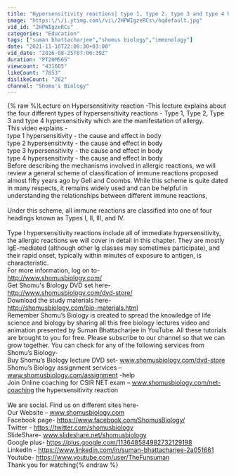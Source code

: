 ```yaml
---
title: "Hypersensitivity reactions| type 1, type 2, type 3 and type 4 hypersensitivity"
image: "https:\/\/i.ytimg.com\/vi\/2HPWIgzeRCs\/hqdefault.jpg"
vid_id: "2HPWIgzeRCs"
categories: "Education"
tags: ["suman bhattacharjee","shomus biology","immunology"]
date: "2021-11-10T22:00:30+03:00"
vid_date: "2016-08-25T07:00:39Z"
duration: "PT20M56S"
viewcount: "431605"
likeCount: "7853"
dislikeCount: "262"
channel: "Shomu's Biology"
---
```

{% raw %}Lecture on Hypersensitivity reaction -This lecture explains about the four different types of hypersensitivity reactions - Type 1, Type 2, Type 3 and type 4 hypersensitivity which are the manifestation of allergy.<br />This video explains -<br />type 1 hypersensitivity - the cause and effect in body<br />type 2 hypersensitivity - the cause and effect in body<br />type 3 hypersensitivity - the cause and effect in body<br />type 4 hypersensitivity - the cause and effect in body<br />Before describing the mechanisms involved in allergic reactions, we will review a general scheme of classification of immune reactions proposed almost fifty years ago by Gell and Coombs.  While this scheme is quite dated in many respects, it remains widely used and can be helpful in understanding the relationships between different immune reactions,<br /><br />Under this scheme, all immune reactions are classified into one of four headings known as Types I, II, III, and IV.<br /><br />Type I hypersensitivity reactions include all of immediate hypersensitivity, the allergic reactions we will cover in detail in this chapter.  They are mostly IgE-mediated (although other Ig classes may sometimes participate), and their rapid onset, typically within minutes of exposure to antigen, is characteristic.<br />For more information, log on to-<br /><a rel="nofollow" target="blank" href="http://www.shomusbiology.com/">http://www.shomusbiology.com/</a><br />Get Shomu's Biology DVD set here-<br /><a rel="nofollow" target="blank" href="http://www.shomusbiology.com/dvd-store/">http://www.shomusbiology.com/dvd-store/</a><br />Download the study materials here-<br /><a rel="nofollow" target="blank" href="http://shomusbiology.com/bio-materials.html">http://shomusbiology.com/bio-materials.html</a><br />Remember Shomu’s Biology is created to spread the knowledge of life science and biology by sharing all this free biology lectures video and animation presented by Suman Bhattacharjee in YouTube. All these tutorials are brought to you for free. Please subscribe to our channel so that we can grow together. You can check for any of the following services from Shomu’s Biology-<br />Buy Shomu’s Biology lecture DVD set- www.shomusbiology.com/dvd-store<br />Shomu’s Biology assignment services – www.shomusbiology.com/assignment -help<br />Join Online coaching for CSIR NET exam – www.shomusbiology.com/net-coaching the hypersensitivity reaction<br /><br />We are social. Find us on different sites here-<br />Our Website – www.shomusbiology.com<br />Facebook page- <a rel="nofollow" target="blank" href="https://www.facebook.com/ShomusBiology/">https://www.facebook.com/ShomusBiology/</a><br />Twitter - <a rel="nofollow" target="blank" href="https://twitter.com/shomusbiology">https://twitter.com/shomusbiology</a><br />SlideShare- www.slideshare.net/shomusbiology<br />Google plus- <a rel="nofollow" target="blank" href="https://plus.google.com/113648584982732129198">https://plus.google.com/113648584982732129198</a><br />LinkedIn - <a rel="nofollow" target="blank" href="https://www.linkedin.com/in/suman-bhattacharjee-2a051661">https://www.linkedin.com/in/suman-bhattacharjee-2a051661</a><br />Youtube- <a rel="nofollow" target="blank" href="https://www.youtube.com/user/TheFunsuman">https://www.youtube.com/user/TheFunsuman</a><br />Thank you for watching{% endraw %}
